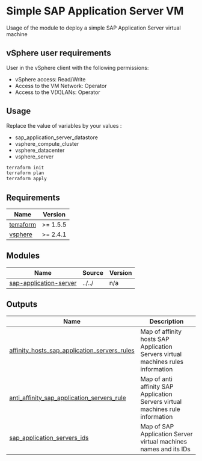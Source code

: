 <!-- BEGIN_TF_DOCS -->
# Simple SAP Application Server VM

Usage of the module to deploy a simple SAP Application Server virtual machine

## vSphere user requirements

User in the vSphere client with the following permissions:
- vSphere access: Read/Write
- Access to the VM Network: Operator
- Access to the V(X)LANs: Operator

## Usage
Replace the value of variables by your values :
- sap\_application\_server\_datastore
- vsphere\_compute\_cluster
- vsphere\_datacenter
- vsphere\_server

```bash
terraform init
terraform plan
terraform apply
```

## Requirements

| Name | Version |
|------|---------|
| <a name="requirement_terraform"></a> [terraform](#requirement\_terraform) | >= 1.5.5 |
| <a name="requirement_vsphere"></a> [vsphere](#requirement\_vsphere) | >= 2.4.1 |

## Modules

| Name | Source | Version |
|------|--------|---------|
| <a name="module_sap-application-server"></a> [sap-application-server](#module\_sap-application-server) | ../../ | n/a |

## Outputs

| Name | Description |
|------|-------------|
| <a name="output_affinity_hosts_sap_application_servers_rules"></a> [affinity\_hosts\_sap\_application\_servers\_rules](#output\_affinity\_hosts\_sap\_application\_servers\_rules) | Map of affinity hosts SAP Application Servers virtual machines rules information |
| <a name="output_anti_affinity_sap_application_servers_rule"></a> [anti\_affinity\_sap\_application\_servers\_rule](#output\_anti\_affinity\_sap\_application\_servers\_rule) | Map of anti affinity SAP Application Servers virtual machines rule information |
| <a name="output_sap_application_servers_ids"></a> [sap\_application\_servers\_ids](#output\_sap\_application\_servers\_ids) | Map of SAP Application Server virtual machines names and its IDs |
<!-- END_TF_DOCS -->